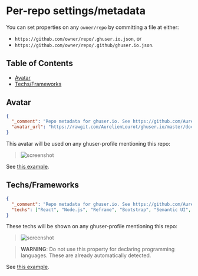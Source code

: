 # Per-repo settings/metadata

You can set properties on any `owner/repo` by committing a file at either:
* `https://github.com/owner/repo/.ghuser.io.json`, or
* `https://github.com/owner/repo/.github/ghuser.io.json`.

## Table of Contents

<!-- toc -->

- [Avatar](#avatar)
- [Techs/Frameworks](#techsframeworks)

<!-- tocstop -->

## Avatar

```json
{
  "_comment": "Repo metadata for ghuser.io. See https://github.com/AurelienLourot/ghuser.io/blob/master/docs/repo-settings.md",
  "avatar_url": "https://rawgit.com/AurelienLourot/ghuser.io/master/docs/logo_square.png"
}
```

This avatar will be used on any ghuser-profile mentioning this repo:

> ![screenshot](repo-settings.png)

See [this example](../.ghuser.io.json).

## Techs/Frameworks

```json
{
  "_comment": "Repo metadata for ghuser.io. See https://github.com/AurelienLourot/ghuser.io/blob/master/docs/repo-settings.md",
  "techs": ["React", "Node.js", "Reframe", "Bootstrap", "Semantic UI", "AWS"]
}
```

These techs will be shown on any ghuser-profile mentioning this repo:

> ![screenshot](repo-settings.png)

> **WARNING**: Do not use this property for declaring programming languages. These are already
> automatically detected.

See [this example](../.ghuser.io.json).
